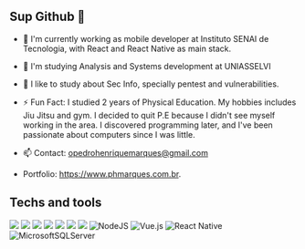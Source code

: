 ## Sup Github 👋


- 🔭 I'm currently working as mobile developer at Instituto SENAI de Tecnologia, with React and React Native as main stack.
- 🌱 I'm studying Analysis and Systems development at UNIASSELVI
- 🤔 I like to study about Sec Info, specially pentest and vulnerabilities. 

- ⚡ Fun Fact: I studied 2 years of Physical Education. My hobbies includes Jiu Jitsu and gym. I decided to quit P.E because I didn't see myself working in the area. I discovered programming later, and I've been passionate about computers since I was little.


- 📫 Contact: opedrohenriquemarques@gmail.com
- Portfolio: https://www.phmarques.com.br.


## Techs and tools
![](https://img.shields.io/badge/OS-Linux-informational?style=flat&logo=ubuntu&logoColor=white&color=92b662)
![](https://img.shields.io/badge/Editor-Visual%20Studio%20Code-informational?style=flat&logo=visualstudiocode&logoColor=white&color=057dca)
![](https://shields.io/badge/JavaScript-F7DF1E?logo=JavaScript&logoColor=000&style=flat-square)
![](https://shields.io/badge/TypeScript-3178C6?logo=TypeScript&logoColor=FFF&style=flat-square)
![](https://img.shields.io/badge/-ReactJs-61DAFB?logo=react&logoColor=white&style=for-the-badge)
![](https://img.shields.io/badge/Tools-Docker-informational?style=flat&logo=docker&logoColor=white&color=2391e7)
![](https://img.shields.io/badge/Code-PHP-informational?style=flat&logo=PHP&logoColor=white&color=838dba)
![NodeJS](https://img.shields.io/badge/node.js-6DA55F?style=flate&logo=node.js&logoColor=white)
![Vue.js](https://img.shields.io/badge/vuejs-%2335495e.svg?style=flat&logo=vuedotjs&logoColor=%234FC08D)
![React Native](https://img.shields.io/badge/react_native-%2320232a.svg?style=flat&logo=react&logoColor=%2361DAFB)
![MicrosoftSQLServer](https://img.shields.io/badge/Microsoft%20SQL%20Sever-CC2927?style=flat&logo=microsoft%20sql%20server&logoColor=white)



